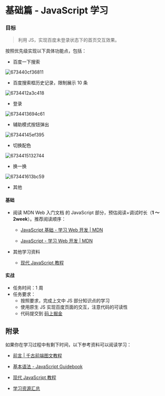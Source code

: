 # 基础篇 - JavaScript 学习

### 目标

> 利用 JS，实现百度未登录状态下的首页交互效果。

按照优先级实现以下具体功能点，包括：

- 百度一下搜索

![673440cf36811](https://img.fre123.com/i/2024/11/13/673440cf36811.png)

- 百度搜索框历史记录，限制展示 10 条

![6734412a3c418](https://img.fre123.com/i/2024/11/13/6734412a3c418.png)

- 登录

![6734413694c61](https://img.fre123.com/i/2024/11/13/6734413694c61.png)

- 辅助模式按钮弹出

![67344145ef395](https://img.fre123.com/i/2024/11/13/67344145ef395.png)

- 切换配色

![6734415132744](https://img.fre123.com/i/2024/11/13/6734415132744.png)

- 换一换

![673441613bc59](https://img.fre123.com/i/2024/11/13/673441613bc59.png)

- 其他

#### 基础

- 阅读 MDN Web 入门文档 的 JavaScript 部分，预估阅读+调试时长（**1 ～ 2week**）。推荐阅读顺序：

  - [JavaScript 基础 - 学习 Web 开发 | MDN](https://developer.mozilla.org/zh-CN/docs/Learn/Getting_started_with_the_web/JavaScript_basics)

  - [JavaScript - 学习 Web 开发 | MDN](https://developer.mozilla.org/zh-CN/docs/Learn/JavaScript)

- 其他学习资料

  - [现代 JavaScript 教程](https://zh.javascript.info/)

#### 实战

- 任务时间：1 周
- 任务要求：
  - 按照要求，完成上文中 JS 部分知识点的学习
  - 使用原生 JS 实现百度页面的交互，注意代码的可读性
  - 代码提交到 [码上掘金](https://code.juejin.cn/)

## 附录

如果你在学习过程中有剩下时间，以下参考资料可以阅读学习：

- [前言 | 千古前端图文教程](https://web.qianguyihao.com/)

- [基本语法 - JavaScript Guidebook](https://tsejx.github.io/javascript-guidebook/basic-concept)

- [现代 JavaScript 教程](https://zh.javascript.info/)

- [ 学习资源汇总](https://jvhcbe7dens.feishu.cn/wiki/WH9ZwfAfziHPJwk5LvjcaT8Lnid?from=from_copylink)
